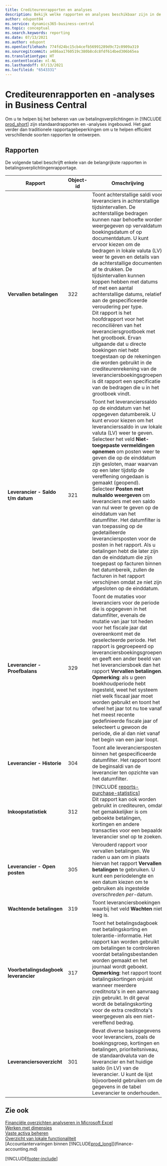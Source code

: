 ```yaml
---
title: Crediteurenrapporten en analyses
description: Bekijk welke rapporten en analyses beschikbaar zijn in de standaardversie van Business Central, zodat u uw betalingsverplichtingen kunt volgen.
author: edupont04
ms.service: dynamics365-business-central
ms.topic: conceptual
ms.search.keywords: reporting
ms.date: 07/13/2021
ms.author: edupont
ms.openlocfilehash: 774fd24bc15cb4cefb56991289d9c72c0909a319
ms.sourcegitcommit: a486aa1760519c380b8cdc8fdf614bed306b65ea
ms.translationtype: HT
ms.contentlocale: nl-NL
ms.lasthandoff: 07/13/2021
ms.locfileid: "6543331"
---
```

# <a name="accounts-payable-reports-and-analytics-in-business-central"></a>Crediteurenrapporten en -analyses in Business Central

Om u te helpen bij het beheren van uw betalingsverplichtingen in [!INCLUDE [prod_short](includes/prod_short.md)] zijn standaardrapporten en -analyses ingebouwd. Het gaat verder dan traditionele rapportagebeperkingen om u te helpen efficiënt verschillende soorten rapporten te ontwerpen.  

## <a name="reports"></a>Rapporten

De volgende tabel beschrijft enkele van de belangrijkste rapporten in betalingsverplichtingenrapportage.

| Rapport | Object-id | Omschrijving |
|--|--|--|
| **Vervallen betalingen** | 322|Toont achterstallige saldi voor leveranciers in achterstallige tijdsintervallen. De achterstallige bedragen kunnen naar behoefte worden weergegeven op vervaldatum, boekingsdatum of op documentdatum. U kunt ervoor kiezen om de bedragen in lokale valuta (LV) weer te geven en details van de achterstallige documenten af te drukken. De tijdsintervallen kunnen koppen hebben met datums of met een aantal achterstallige datums, relatief aan de gespecificeerde veroudering per type.<br>Dit rapport is het hoofdrapport voor het reconciliëren van het leveranciersgrootboek met het grootboek. Ervan uitgaande dat u directe boekingen niet hebt toegestaan op de rekeningen die worden gebruikt in de crediteurenrekening van de leveranciersboekingsgroepen, is dit rapport een specificatie van de bedragen die u in het grootboek vindt.|
| **Leverancier - Saldo t/m datum** | 321 | Toont het leverancierssaldo op de einddatum van het opgegeven datumbereik. U kunt ervoor kiezen om het leverancierssaldo in uw lokale valuta (LV) weer te geven. Selecteer het veld **Niet-toegepaste vermeldingen opnemen** om posten weer te geven die op de einddatum zijn gesloten, maar waarvan op een later tijdstip de vereffening ongedaan is gemaakt (geopend). Selecteer **Posten met nulsaldo weergeven** om leveranciers met een saldo van nul weer te geven op de einddatum van het datumfilter. Het datumfilter is van toepassing op de gedetailleerde leveranciersposten voor de posten in het rapport. Als u betalingen hebt die later zijn dan de einddatum die zijn toegepast op facturen binnen het datumbereik, zullen de facturen in het rapport verschijnen omdat ze niet zijn afgesloten op de einddatum. |
| **Leverancier - Proefbalans** | 329 | Toont de mutaties voor leveranciers voor de periode die is opgegeven in het datumfilter, evenals de mutatie van jaar tot heden voor het fiscale jaar dat overeenkomt met de geselecteerde periode. Het rapport is gegroepeerd op leveranciersboekingsgroepen en geeft een ander beeld van het leveranciersboek dan het rapport **Vervallen betalingen**. **Opmerking**: als u geen boekhoudperiode hebt ingesteld, weet het systeem niet welk fiscaal jaar moet worden gebruikt en toont het ofwel het jaar tot nu toe vanaf het meest recente gedefinieerde fiscale jaar of selecteert u gewoon de periode, die al dan niet vanaf het begin van een jaar loopt.|
| **Leverancier - Historie** | 304 | Toont alle leveranciersposten binnen het gespecificeerde datumfilter. Het rapport toont de beginsaldi van de leverancier ten opzichte van het datumfilter. |
| **Inkoopstatistiek** |312 |[!INCLUDE [reports-purchase-statistics](includes/reports-purchase-statistics.md)]<br>Dit rapport kan ook worden gebruikt in crediteuren, omdat het gemakkelijker is om geboekte betalingen, kortingen en andere transacties voor een bepaalde leverancier snel op te zoeken.|
|**Leverancier - Open posten**|305| Verouderd rapport voor vervallen betalingen. We raden u aan om in plaats hiervan het rapport **Vervallen betalingen** te gebruiken. U kunt een periodelengte en een datum kiezen om te gebruiken als ingestelde *overschreden per*-datum.|
|**Wachtende betalingen**|319|Toont leveranciersboekingen waarbij het veld **Wachten** niet leeg is.|
|**Voorbetalingsdagboek leverancier**|317|Toont het betalingsdagboek met betalingskorting en tolerantie-informatie. Het rapport kan worden gebruikt om betalingen te controleren voordat betalingsbestanden worden gemaakt en het journaal wordt geboekt. **Opmerking**: het rapport toont betalingskortingen onjuist wanneer meerdere creditnota's in een aanvraag zijn gebruikt. In dit geval wordt de betalingskorting voor de extra creditnota's weergegeven als een niet-vereffend bedrag.|
|**Leveranciersoverzicht**|301|Bevat diverse basisgegevens voor leveranciers, zoals de boekingsgroep, kortingen en betalingen, prioriteitsniveau, de standaardvaluta van de leverancier en het huidige saldo (in LV) van de leverancier. U kunt de lijst bijvoorbeeld gebruiken om de gegevens in de tabel Leverancier te onderhouden.|

## <a name="see-also"></a>Zie ook

[Financiële overzichten analyseren in Microsoft Excel](finance-analyze-excel.md)  
[Werken met dimensies](finance-dimensions.md)  
[Vaste activa beheren](fa-manage.md)  
[Overzicht van lokale functionaliteit](about-localization.md)  
[Accountantervaringen binnen [!INCLUDE[prod_long](includes/prod_long.md)]](finance-accounting.md)  


[!INCLUDE[footer-include](includes/footer-banner.md)]
